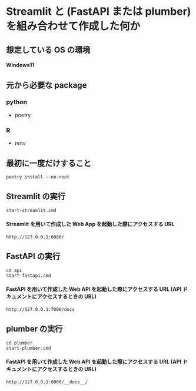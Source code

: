 # Streamlit と (FastAPI または plumber) を組み合わせて作成した何か

## 想定している OS の環境

#### Windows11

## 元から必要な package

### python

- poetry

### R

- renv

## 最初に一度だけすること

```batch
poetry install --no-root
```

## Streamlit の実行

```batch
start-streamlit.cmd
```

#### Streamlit を用いて作成した Web App を起動した際にアクセスする URL

```
http://127.0.0.1:6080/
```

## FastAPI の実行

```batch
cd api
start-fastapi.cmd
```

#### FastAPI を用いて作成した Web API を起動した際にアクセスする URL (API ドキュメントにアクセスするときの URL)

```
http://127.0.0.1:7000/docs
```

## plumber の実行

```batch
cd plumber
start-plumber.cmd
```

#### FastAPI を用いて作成した Web API を起動した際にアクセスする URL (API ドキュメントにアクセスするときの URL)

```
http://127.0.0.1:8000/__docs__/
```
